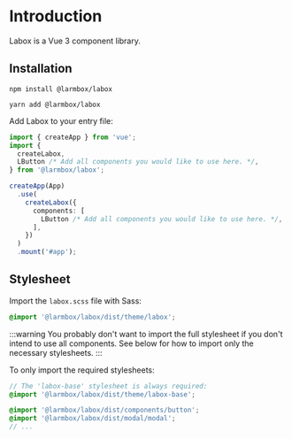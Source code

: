 # Introduction

Labox is a Vue 3 component library.

## Installation

<CodeGroup>
  <CodeGroupItem title="npm" active>

```bash:no-line-numbers
npm install @larmbox/labox
```

  </CodeGroupItem>
  <CodeGroupItem title="Yarn">
  
```bash:no-line-numbers
yarn add @larmbox/labox
```

  </CodeGroupItem>
</CodeGroup>

Add Labox to your entry file:

```ts
import { createApp } from 'vue';
import {
  createLabox,
  LButton /* Add all components you would like to use here. */,
} from '@larmbox/labox';

createApp(App)
  .use(
    createLabox({
      components: [
        LButton /* Add all components you would like to use here. */,
      ],
    })
  )
  .mount('#app');
```

## Stylesheet

Import the `labox.scss` file with Sass:

```scss
@import '@larmbox/labox/dist/theme/labox';
```

:::warning
You probably don't want to import the full stylesheet if you don't intend to use all components. See below for how to import only the necessary stylesheets.
:::

To only import the required stylesheets:

```scss
// The 'labox-base' stylesheet is always required:
@import '@larmbox/labox/dist/theme/labox-base';

@import '@larmbox/labox/dist/components/button';
@import '@larmbox/labox/dist/modal/modal';
// ...
```

